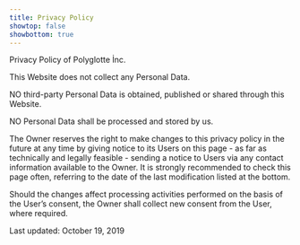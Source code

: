 ```yaml
---
title: Privacy Policy
showtop: false
showbottom: true
---
```


Privacy Policy of Polyglotte İnc.

This Website does not collect any Personal Data.

NO third-party Personal Data is obtained, published or
shared through this Website.

NO Personal Data shall be processed and stored by us.


The Owner reserves the right to make changes to this
privacy policy in the future at any time by giving
notice to its Users on this page - as far as technically and
legally feasible - sending a notice to Users via any
contact information available to the Owner. It is
strongly recommended to check this page often, referring
to the date of the last modification listed at the bottom.

Should the changes affect processing activities performed
on the basis of the User’s consent, the Owner shall collect
new consent from the User, where required.

Last updated: October 19, 2019
